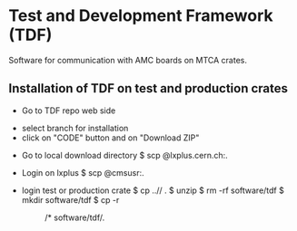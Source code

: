 # Test and Development Framework (TDF)

Software for communication with AMC boards on MTCA crates.

## Installation of TDF on test and production crates

* Go to TDF repo web side
- select branch for installation
- click on "CODE" button and on "Download ZIP"

* Go to local download directory
  $ scp <path zip file> <user>@lxplus.cern.ch:.

* Login on lxplus
  $ scp <zip file> <user>@cmsusr:.

* login test or production crate
  $ cp ../<user>/<zip file> .
  $ unzip <zip file>
  $ rm -rf software/tdf
  $ mkdir software/tdf
  $ cp -r <dir unzipped file>/* software/tdf/.
